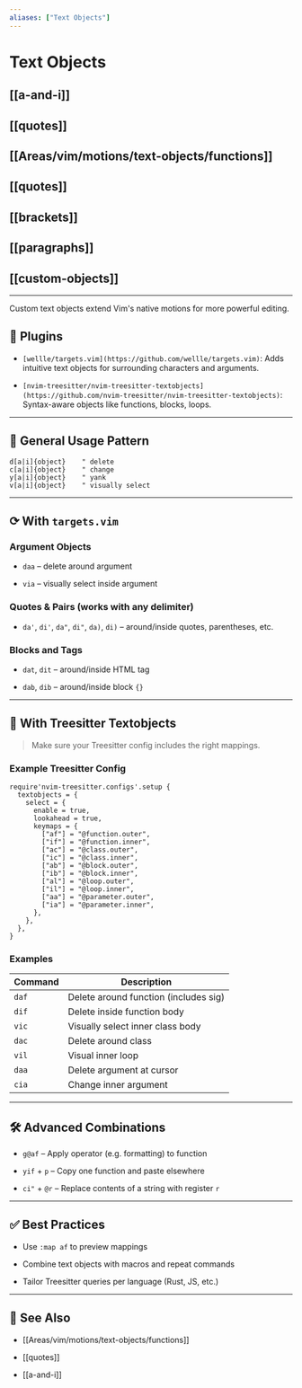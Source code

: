 ```yaml
---
aliases: ["Text Objects"]
---
```

# Text Objects

## [[a-and-i]]

## [[quotes]]

## [[Areas/vim/motions/text-objects/functions]]

## [[quotes]]

## [[brackets]]

## [[paragraphs]]

## [[custom-objects]]

---

Custom text objects extend Vim's native motions for more powerful editing.

## 🔌 Plugins

- `[wellle/targets.vim](https://github.com/wellle/targets.vim)`: Adds intuitive text objects for surrounding characters and arguments.
    
- `[nvim-treesitter/nvim-treesitter-textobjects](https://github.com/nvim-treesitter/nvim-treesitter-textobjects)`: Syntax-aware objects like functions, blocks, loops.
    

---

## 🧠 General Usage Pattern

```
d[a|i]{object}    " delete
c[a|i]{object}    " change
y[a|i]{object}    " yank
v[a|i]{object}    " visually select
```

---

## ⟳ With `targets.vim`

### Argument Objects

- `daa` – delete around argument
    
- `via` – visually select inside argument
    

### Quotes & Pairs (works with any delimiter)

- `da'`, `di'`, `da"`, `di"`, `da)`, `di)` – around/inside quotes, parentheses, etc.
    

### Blocks and Tags

- `dat`, `dit` – around/inside HTML tag
    
- `dab`, `dib` – around/inside block `{}`
    

---

## 🌲 With Treesitter Textobjects

> Make sure your Treesitter config includes the right mappings.

### Example Treesitter Config

```
require'nvim-treesitter.configs'.setup {
  textobjects = {
    select = {
      enable = true,
      lookahead = true,
      keymaps = {
        ["af"] = "@function.outer",
        ["if"] = "@function.inner",
        ["ac"] = "@class.outer",
        ["ic"] = "@class.inner",
        ["ab"] = "@block.outer",
        ["ib"] = "@block.inner",
        ["al"] = "@loop.outer",
        ["il"] = "@loop.inner",
        ["aa"] = "@parameter.outer",
        ["ia"] = "@parameter.inner",
      },
    },
  },
}
```

### Examples

|Command|Description|
|---|---|
|`daf`|Delete around function (includes sig)|
|`dif`|Delete inside function body|
|`vic`|Visually select inner class body|
|`dac`|Delete around class|
|`vil`|Visual inner loop|
|`daa`|Delete argument at cursor|
|`cia`|Change inner argument|

---

## 🛠️ Advanced Combinations

- `g@af` – Apply operator (e.g. formatting) to function
    
- `yif` + `p` – Copy one function and paste elsewhere
    
- `ci"` + `@r` – Replace contents of a string with register `r`
    

---

## ✅ Best Practices

- Use `:map af` to preview mappings
    
- Combine text objects with macros and repeat commands
    
- Tailor Treesitter queries per language (Rust, JS, etc.)
    

---

## 🔗 See Also

- [[Areas/vim/motions/text-objects/functions]]
    
- [[quotes]]
    
- [[a-and-i]]
